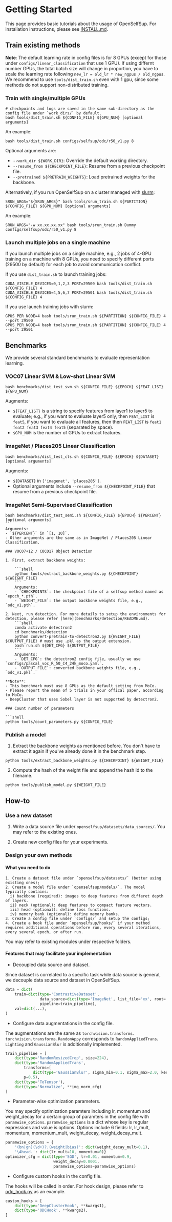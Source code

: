# Getting Started

This page provides basic tutorials about the usage of OpenSelfSup.
For installation instructions, please see [INSTALL.md](INSTALL.md).

## Train existing methods

**Note**: The default learning rate in config files is for 8 GPUs (except for those under `configs/linear_classification` that use 1 GPU). If using differnt number GPUs, the total batch size will change in proportion, you have to scale the learning rate following `new_lr = old_lr * new_ngpus / old_ngpus`. We recommend to use `tools/dist_train.sh` even with 1 gpu, since some methods do not support non-distributed training.

### Train with single/multiple GPUs
```shell
# checkpoints and logs are saved in the same sub-directory as the config file under `work_dirs/` by default.
bash tools/dist_train.sh ${CONFIG_FILE} ${GPU_NUM} [optional arguments]
```

An example:
```shell
bash tools/dist_train.sh configs/selfsup/odc/r50_v1.py 8
```

Optional arguments are:
- `--work_dir ${WORK_DIR}`: Override the default working directory.
- `--resume_from ${CHECKPOINT_FILE}`: Resume from a previous checkpoint file.
- `--pretrained ${PRETRAIN_WEIGHTS}`: Load pretrained weights for the backbone.

Alternatively, if you run OpenSelfSup on a cluster managed with [slurm](https://slurm.schedmd.com/):
```shell
SRUN_ARGS="${SRUN_ARGS}" bash tools/srun_train.sh ${PARTITION} ${CONFIG_FILE} ${GPU_NUM} [optional arguments]
```

An example:
```shell
SRUN_ARGS="-w xx.xx.xx.xx" bash tools/srun_train.sh Dummy configs/selfsup/odc/r50_v1.py 8
```

### Launch multiple jobs on a single machine

If you launch multiple jobs on a single machine, e.g., 2 jobs of 4-GPU training on a machine with 8 GPUs,
you need to specify different ports (29500 by default) for each job to avoid communication conflict.

If you use `dist_train.sh` to launch training jobs:
```shell
CUDA_VISIBLE_DEVICES=0,1,2,3 PORT=29500 bash tools/dist_train.sh ${CONFIG_FILE} 4
CUDA_VISIBLE_DEVICES=4,5,6,7 PORT=29501 bash tools/dist_train.sh ${CONFIG_FILE} 4
```

If you use launch training jobs with slurm:
```shell
GPUS_PER_NODE=4 bash tools/srun_train.sh ${PARTITION} ${CONFIG_FILE} 4 --port 29500
GPUS_PER_NODE=4 bash tools/srun_train.sh ${PARTITION} ${CONFIG_FILE} 4 --port 29501
```

## Benchmarks

We provide several standard benchmarks to evaluate representation learning.

### VOC07 Linear SVM & Low-shot Linear SVM

```shell
bash benchmarks/dist_test_svm.sh ${CONFIG_FILE} ${EPOCH} ${FEAT_LIST} ${GPU_NUM}
```
Augments:
- `${FEAT_LIST}` is a string to specify features from layer1 to layer5 to evaluate; e.g., if you want to evaluate layer5 only, then `FEAT_LIST` is `feat5`, if you want to evaluate all features, then then `FEAT_LIST` is `feat1 feat2 feat3 feat4 feat5` (separated by space).
- `$GPU_NUM` is the number of GPUs to extract features.

### ImageNet / Places205 Linear Classification

```shell
bash benchmarks/dist_test_cls.sh ${CONFIG_FILE} ${EPOCH} ${DATASET} [optional arguments]
```
Augments:
- `${DATASET}` in `['imagenet', 'places205']`.
- Optional arguments include `--resume_from ${CHECKPOINT_FILE}` that resume from a previous checkpoint file.

### ImageNet Semi-Supervised Classification

```shell
bash benchmarks/dist_test_semi.sh ${CONFIG_FILE} ${EPOCH} ${PERCENT} [optional arguments]
``
Arguments:
- `${PERCENT}` in `[1, 10]`.
- Other arguments are the same as in ImageNet / Places205 Linear Classification.

### VOC07+12 / COCO17 Object Detection

1. First, extract backbone weights:

    ```shell
    python tools/extract_backbone_weights.py ${CHECKPOINT} ${WEIGHT_FILE}
    ```
    Arguments:
    - `CHECKPOINTS`: the checkpoint file of a selfsup method named as `epoch_*.pth`.
    - `WEIGHT_FILE`: the output backbone weights file, e.g., `odc_v1.pth`.
    
2. Next, run detection. For more details to setup the environments for detection, please refer [here](benchmarks/detection/README.md).
    ```shell
    conda activate detectron2
    cd benchmarks/detection
    python convert-pretrain-to-detectron2.py ${WEIGHT_FILE} ${OUTPUT_FILE} # must use .pkl as the output extension.
    bash run.sh ${DET_CFG} ${OUTPUT_FILE}
    ```
    Arguments:
    - `DET_CFG`: the detectron2 config file, usually we use `configs/pascal_voc_R_50_C4_24k_moco.yaml`.
    - `OUTPUT_FILE`: converted backbone weights file, e.g., `odc_v1.pkl`.

**Note**:
- This benchmark must use 8 GPUs as the default setting from MoCo.
- Please report the mean of 5 trials in your offical paper, according to MoCo.
- DeepCluster that uses Sobel layer is not supported by detectron2.

### Count number of parameters

```shell
python tools/count_parameters.py ${CONFIG_FILE}
```

### Publish a model

1. Extract the backbone weights as mentioned before. You don't have to extract it again if you've already done it in the benchmark step.

```shell
python tools/extract_backbone_weights.py ${CHECKPOINT} ${WEIGHT_FILE}
```

2. Compute the hash of the weight file and append the hash id to the filename.

```shell
python tools/publish_model.py ${WEIGHT_FILE}
```

## How-to

### Use a new dataset

1. Write a data source file under `openselfsup/datasets/data_sources/`. You may refer to the existing ones.

2. Create new config files for your experiments.

### Design your own methods

#### What you need to do

    1. Create a dataset file under `openselfsup/datasets/` (better using existing ones);
    2. Create a model file under `openselfsup/models/`. The model typically contains:
      i) backbone (required): images to deep features from differet depth of layers.
      ii) neck (optional): deep features to compact feature vectors.
      iii) head (optional): define loss functions.
      iv) memory_bank (optional): define memory banks.
    3. Create a config file under `configs/` and setup the configs;
    4. Create a hook file under `openselfsup/hooks/` if your method requires additional operations before run, every several iterations, every several epoch, or after run.
    
You may refer to existing modules under respective folders.

#### Features that may facilitate your implementation

* Decoupled data source and dataset.

Since dataset is correlated to a specific task while data source is general, we decouple data source and dataset in OpenSelfSup.

```python
data = dict(
    train=dict(type='ContrastiveDataset',
               data_source=dict(type='ImageNet', list_file='xx', root='xx'),
               pipeline=train_pipeline),
    val=dict(...),
)
```

* Configure data augmentations in the config file.

The augmentations are the same as `torchvision.transforms`. `torchvision.transforms.RandomAppy` corresponds to `RandomAppliedTrans`. `Lighting` and `GaussianBlur` is additionally implemented.

```python
train_pipeline = [
    dict(type='RandomResizedCrop', size=224),
    dict(type='RandomAppliedTrans',
        transforms=[
            dict(type='GaussianBlur', sigma_min=0.1, sigma_max=2.0, kernel_size=23)],
        p=0.5),
    dict(type='ToTensor'),
    dict(type='Normalize', **img_norm_cfg)
]
```

* Parameter-wise optimization parameters.

You may specify optimization paramters including lr, momentum and weight_decay for a certain group of paramters in the config file with `paramwise_options`. `paramwise_options` is a dict whose key is regular expressions and value is options. Options include 6 fields: lr, lr_mult, momentum, momentum_mult, weight_decay, weight_decay_mult.

```python
paramwise_options = {
    '(bn|gn)(\d+)?.(weight|bias)': dict(weight_decay_mult=0.1),
    '\Ahead.': dict(lr_mult=10, momentum=0)}
optimizer_cfg = dict(type='SGD', lr=0.01, momentum=0.9,
                     weight_decay=0.0001,
                     paramwise_options=paramwise_options)
```

* Configure custom hooks in the config file.

The hooks will be called in order. For hook design, please refer to [odc_hook.py](openselfsup/hooks/odc_hook.py) as an example.

```python
custom_hooks = [
    dict(type='DeepClusterHook', **kwargs1),
    dict(type='ODCHook', **kwargs2),
]
```
